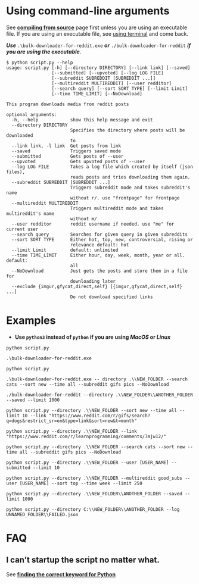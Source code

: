# Using command-line arguments

See **[compiling from source](COMPILE_FROM_SOURCE.md)** page first unless you are using an executable file. If you are using an executable file, see [using terminal](COMPILE_FROM_SOURCE.md#using-terminal) and come back.

***Use*** `.\bulk-downloader-for-reddit.exe` ***or*** `./bulk-downloader-for-reddit` ***if you are using the executable***.
```console
$ python script.py --help
usage: script.py [-h] [--directory DIRECTORY] [--link link] [--saved]
                 [--submitted] [--upvoted] [--log LOG FILE]
                 [--subreddit SUBREDDIT [SUBREDDIT ...]]
                 [--multireddit MULTIREDDIT] [--user redditor]
                 [--search query] [--sort SORT TYPE] [--limit Limit]
                 [--time TIME_LIMIT] [--NoDownload]

This program downloads media from reddit posts

optional arguments:
  -h, --help            show this help message and exit
  --directory DIRECTORY
                        Specifies the directory where posts will be downloaded
                        to
  --link link, -l link  Get posts from link
  --saved               Triggers saved mode
  --submitted           Gets posts of --user
  --upvoted             Gets upvoted posts of --user
  --log LOG FILE        Takes a log file which created by itself (json files),
                        reads posts and tries downloading them again.
  --subreddit SUBREDDIT [SUBREDDIT ...]
                        Triggers subreddit mode and takes subreddit's name
                        without r/. use "frontpage" for frontpage
  --multireddit MULTIREDDIT
                        Triggers multireddit mode and takes multireddit's name
                        without m/
  --user redditor       reddit username if needed. use "me" for current user
  --search query        Searches for given query in given subreddits
  --sort SORT TYPE      Either hot, top, new, controversial, rising or
                        relevance default: hot
  --limit Limit         default: unlimited
  --time TIME_LIMIT     Either hour, day, week, month, year or all. default:
                        all
  --NoDownload          Just gets the posts and store them in a file for
                        downloading later
  --exclude {imgur,gfycat,direct,self} [{imgur,gfycat,direct,self} ...]
                        Do not download specified links
```

# Examples

- **Use `python3` instead of `python` if you are using *MacOS* or *Linux***  

```console
python script.py
```

```console
.\bulk-downloader-for-reddit.exe
```

```console
python script.py
```

```console
.\bulk-downloader-for-reddit.exe -- directory .\\NEW_FOLDER --search cats --sort new --time all --subreddit gifs pics --NoDownload
```

```console
./bulk-downloader-for-reddit --directory .\\NEW_FOLDER\\ANOTHER_FOLDER --saved --limit 1000
```

```console
python script.py --directory .\\NEW_FOLDER --sort new --time all --limit 10 --link "https://www.reddit.com/r/gifs/search?q=dogs&restrict_sr=on&type=link&sort=new&t=month"
```

```console
python script.py --directory .\\NEW_FOLDER --link "https://www.reddit.com/r/learnprogramming/comments/7mjw12/"
```

```console
python script.py --directory .\\NEW_FOLDER --search cats --sort new --time all --subreddit gifs pics --NoDownload
```

```console
python script.py --directory .\\NEW_FOLDER --user [USER_NAME] --submitted --limit 10
```

```console
python script.py --directory .\\NEW_FOLDER --multireddit good_subs --user [USER_NAME] --sort top --time week --limit 250
```

```console
python script.py --directory .\\NEW_FOLDER\\ANOTHER_FOLDER --saved --limit 1000
```

```console
python script.py --directory C:\\NEW_FOLDER\\ANOTHER_FOLDER --log UNNAMED_FOLDER\\FAILED.json
```

# FAQ
## I can't startup the script no matter what.
See **[finding the correct keyword for Python](COMPILE_FROM_SOURCE.md#finding-the-correct-keyword-for-python)**
